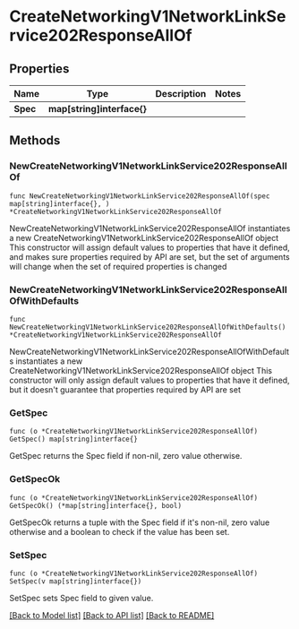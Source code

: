 # CreateNetworkingV1NetworkLinkService202ResponseAllOf

## Properties

Name | Type | Description | Notes
------------ | ------------- | ------------- | -------------
**Spec** | **map[string]interface{}** |  | 

## Methods

### NewCreateNetworkingV1NetworkLinkService202ResponseAllOf

`func NewCreateNetworkingV1NetworkLinkService202ResponseAllOf(spec map[string]interface{}, ) *CreateNetworkingV1NetworkLinkService202ResponseAllOf`

NewCreateNetworkingV1NetworkLinkService202ResponseAllOf instantiates a new CreateNetworkingV1NetworkLinkService202ResponseAllOf object
This constructor will assign default values to properties that have it defined,
and makes sure properties required by API are set, but the set of arguments
will change when the set of required properties is changed

### NewCreateNetworkingV1NetworkLinkService202ResponseAllOfWithDefaults

`func NewCreateNetworkingV1NetworkLinkService202ResponseAllOfWithDefaults() *CreateNetworkingV1NetworkLinkService202ResponseAllOf`

NewCreateNetworkingV1NetworkLinkService202ResponseAllOfWithDefaults instantiates a new CreateNetworkingV1NetworkLinkService202ResponseAllOf object
This constructor will only assign default values to properties that have it defined,
but it doesn't guarantee that properties required by API are set

### GetSpec

`func (o *CreateNetworkingV1NetworkLinkService202ResponseAllOf) GetSpec() map[string]interface{}`

GetSpec returns the Spec field if non-nil, zero value otherwise.

### GetSpecOk

`func (o *CreateNetworkingV1NetworkLinkService202ResponseAllOf) GetSpecOk() (*map[string]interface{}, bool)`

GetSpecOk returns a tuple with the Spec field if it's non-nil, zero value otherwise
and a boolean to check if the value has been set.

### SetSpec

`func (o *CreateNetworkingV1NetworkLinkService202ResponseAllOf) SetSpec(v map[string]interface{})`

SetSpec sets Spec field to given value.



[[Back to Model list]](../README.md#documentation-for-models) [[Back to API list]](../README.md#documentation-for-api-endpoints) [[Back to README]](../README.md)


